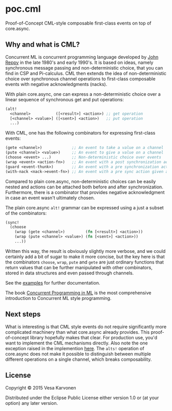 # poc.cml

Proof-of-Concept CML-style composable first-class events on top of core.async.

## Why and what is CML?

Concurrent ML is concurrent programming language developed by
[John Reppy](http://people.cs.uchicago.edu/~jhr/) in the late 1980's and early
1990's.  It is based on ideas, namely synchronous message passing and
non-deterministic choice, that you can find in CSP and Pi-calculus.  CML then
extends the idea of non-deterministic choice over synchronous channel operations
to first-class composable events with negative acknowledgments (nacks).

With plain core.async, one can express a non-deterministic choice over a linear
sequence of synchronous get and put operations:

```clojure
(alt!
  <channel>           ([<result>] <action>) ;; get operation
  [<channel> <value>] ([<sent>] <action>)   ;; put operation
  ...)
```

With CML, one has the following combinators for expressing first-class events:

```clojure
(gete <channel>)             ;; An event to take a value on a channel
(pute <channel> <value>)     ;; An event to give a value on a channel
(choose <event> ...)         ;; Non-deterministic choice over events
(wrap <event> <action-fn>)   ;; An event with a post synchronization action
(guard <event-thunk>)        ;; An event with a pre synchronization action
(with-nack <nack->event-fn>) ;; An event with a pre sync action given a nack
```

Compared to plain core.async, non-deterministic choices can be easily nested and
actions can be attached both before and after synchronization.  Furthermore,
there is a combinator that provides negative acknowledgment in case an event
wasn't ultimately chosen.

The plain core.async `alt!` grammar can be expressed using a just a subset of
the combinators:

```clojure
(sync!
  (choose
    (wrap (gete <channel>)         (fn [<result>] <action>))
    (wrap (pute <channel> <value>) (fn [<sent>] <action>))
    ...))
```

Written this way, the result is obviously slightly more verbose, and we could
certainly add a bit of sugar to make it more concise, but the key here is that
the combinators `choose`, `wrap`, `pute` and `gete` are just ordinary functions
that return values that can be further manipulated with other combinators,
stored in data structures and even passed through channels.

See the [examples](examples) for further documentation.

The book
[Concurrent Programming in ML](http://www.cambridge.org/us/academic/subjects/computer-science/distributed-networked-and-mobile-computing/concurrent-programming-ml)
is the most comprehensive introduction to Concurrent ML style programming.

## Next steps

What is interesting is that CML style events do not require significantly more
complicated machinery than what core.async already provides.  This
proof-of-concept library hopefully makes that clear.  For production use, you'd
want to implement the CML mechanisms directly.  Also note the one exception
raised in the implemention [here](src/poc/cml.clj#L14).  The `alts!` operation
of core.async does not make it possible to distinguish between multiple
different operations on a single channel, which breaks composability.

## License

Copyright © 2015 Vesa Karvonen

Distributed under the Eclipse Public License either version 1.0 or (at your
option) any later version.

